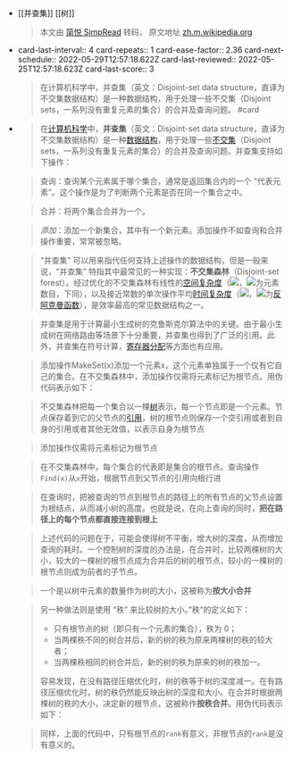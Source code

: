 - [[并查集]] [[树]] 
  > 本文由 [简悦 SimpRead](http://ksria.com/simpread/) 转码， 原文地址 [zh.m.wikipedia.org](https://zh.m.wikipedia.org/zh-cn/%E5%B9%B6%E6%9F%A5%E9%9B%86)
- card-last-interval:: 4
  card-repeats:: 1
  card-ease-factor:: 2.36
  card-next-schedule:: 2022-05-29T12:57:18.622Z
  card-last-reviewed:: 2022-05-25T12:57:18.623Z
  card-last-score:: 3
  > 在计算机科学中，并查集（英文：Disjoint-set data structure，直译为不交集数据结构）是一种数据结构，用于处理一些不交集（Disjoint sets，一系列没有重复元素的集合）的合并及查询问题。 #card
- > 在[计算机科学](https://zh.m.wikipedia.org/wiki/%E8%AE%A1%E7%AE%97%E6%9C%BA%E7%A7%91%E5%AD%A6 "计算机科学")中，**并查集**（英文：Disjoint-set data structure，直译为不交集数据结构）是一种[数据结构](https://zh.m.wikipedia.org/wiki/%E6%95%B0%E6%8D%AE%E7%BB%93%E6%9E%84 "数据结构")，用于处理一些[不交集](https://zh.m.wikipedia.org/wiki/%E4%B8%8D%E4%BA%A4%E9%9B%86 "不交集")（Disjoint sets，一系列没有重复元素的集合）的合并及查询问题。并查集支持如下操作：
  
  > 查询：查询某个元素属于哪个集合，通常是返回集合内的一个 “代表元素”。这个操作是为了判断两个元素是否在同一个集合之中。
  
  > 合并：将两个集合合并为一个。
  
  > _添加_：添加一个新集合，其中有一个新元素。添加操作不如查询和合并操作重要，常常被忽略。
  
  > “并查集” 可以用来指代任何支持上述操作的数据结构，但是一般来说，“并查集” 特指其中最常见的一种实现：**不交集森林**（Disjoint-set forest）。经过优化的不交集森林有线性的[空间复杂度](https://zh.m.wikipedia.org/wiki/%E7%A9%BA%E9%97%B4%E5%A4%8D%E6%9D%82%E5%BA%A6 "空间复杂度")（![](https://wikimedia.org/api/rest_v1/media/math/render/svg/3c9bbf2477f1f52a188d15b6afb1bb0d6ed04169)，![](https://wikimedia.org/api/rest_v1/media/math/render/svg/a601995d55609f2d9f5e233e36fbe9ea26011b3b)为元素数目，下同），以及接近常数的单次操作平均[时间复杂度](https://zh.m.wikipedia.org/wiki/%E6%97%B6%E9%97%B4%E5%A4%8D%E6%9D%82%E5%BA%A6 "时间复杂度")（![](https://wikimedia.org/api/rest_v1/media/math/render/svg/b1255defe34b62a4cdaa81e995dae6a2d3873abf)，![](https://wikimedia.org/api/rest_v1/media/math/render/svg/b79333175c8b3f0840bfb4ec41b8072c83ea88d3)为[反阿克曼函数](https://zh.m.wikipedia.org/wiki/%E5%8F%8D%E9%98%BF%E5%85%8B%E6%9B%BC%E5%87%BD%E6%95%B0 "反阿克曼函数")），是效率最高的常见数据结构之一。
  
  > 并查集是用于计算最小生成树的克鲁斯克尔算法中的关键。由于最小生成树在网络路由等场景下十分重要，并查集也得到了广泛的引用。此外，并查集在符号计算，[寄存器分配](https://zh.m.wikipedia.org/wiki/%E5%AF%84%E5%AD%98%E5%99%A8%E5%88%86%E9%85%8D "寄存器分配")等方面也有应用。
  
  > 添加操作MakeSet(x)添加一个元素x，这个元素单独属于一个仅有它自己的集合。在不交集森林中，添加操作仅需将元素标记为根节点。用伪代码表示如下：
  
  
  > 不交集森林把每一个集合以一棵[树](https://zh.m.wikipedia.org/wiki/%E6%A0%91_(%E6%95%B0%E6%8D%AE%E7%BB%93%E6%9E%84) "树 (数据结构)")表示，每一个节点即是一个元素。节点保存着到它的父节点的[引用](https://zh.m.wikipedia.org/wiki/%E5%BC%95%E7%94%A8 "引用")，树的根节点则保存一个空引用或者到自身的引用或者其他无效值，以表示自身为根节点
  
  > 添加操作仅需将元素标记为根节点
  
  > 在不交集森林中，每个集合的代表即是集合的根节点。查询操作`Find(x)`从`x`开始，根据节点到父节点的引用向根行进
  
  > 在查询时，把被查询的节点到根节点的路径上的所有节点的父节点设置为根结点，从而减小树的高度。也就是说，在向上查询的同时，**把在路径上的每个节点都直接连接到根上**
  
  > 上述代码的问题在于，可能会使得树不平衡，增大树的深度，从而增加查询的耗时。一个控制树的深度的办法是，在合并时，比较两棵树的大小，较大的一棵树的根节点成为合并后的树的根节点，较小的一棵树的根节点则成为前者的子节点。
  
  > 一个是以树中元素的数量作为树的大小，这被称为**按大小合并**
  
  > 另一种做法则是使用 “秩” 来比较树的大小。”秩“的定义如下：
  > 
  > *   只有根节点的树（即只有一个元素的集合），秩为 0；
  > *   当两棵秩不同的树合并后，新的树的秩为原来两棵树的秩的较大者；
  > *   当两棵秩相同的树合并后，新的树的秩为原来的树的秩加一。
  > 
  > 容易发现，在没有路径压缩优化时，树的秩等于树的深度减一。在有路径压缩优化时，树的秩仍然能反映出树的深度和大小。在合并时根据两棵树的秩的大小，决定新的根节点，这被称作**按秩合并**。用伪代码表示如下：
  
  > 同样，上面的代码中，只有根节点的`rank`有意义，非根节点的`rank`是没有意义的。